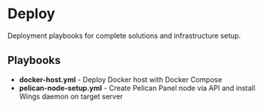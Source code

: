 # Deploy

Deployment playbooks for complete solutions and infrastructure setup.

## Playbooks

- **docker-host.yml** - Deploy Docker host with Docker Compose
- **pelican-node-setup.yml** - Create Pelican Panel node via API and install Wings daemon on target server